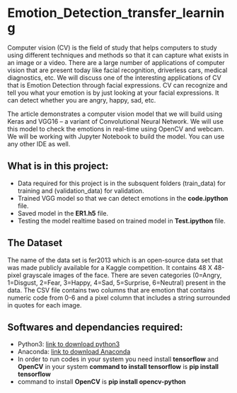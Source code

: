 # Emotion_Detection_transfer_learning
Computer vision (CV) is the field of study that helps computers to study using different techniques and methods so that it can capture what exists in an image or a video. There are a large number of applications of computer vision that are present today like facial recognition, driverless cars, medical diagnostics, etc. We will discuss one of the interesting applications of CV that is Emotion Detection through facial expressions. CV can recognize and tell you what your emotion is by just looking at your facial expressions. It can detect whether you are angry, happy, sad, etc.

The article demonstrates a computer vision model that we will build using Keras and VGG16 – a variant of Convolutional Neural Network. We will use this model to check the emotions in real-time using OpenCV and webcam. We will be working with Jupyter Notebook to build the model. You can use any other IDE as well.


## What is in this project:
   * Data required for this project is in the subsquent folders (train_data) for training and (validation_data) for validation.
   * Trained VGG model so that we can detect emotions in the **code.ipython** file.
   * Saved model in the **ER1.h5** file.
   * Testing the model realtime based on trained model in **Test.ipython** file.
   
## The Dataset
The name of the data set is fer2013 which is an open-source data set that was made publicly available for a Kaggle competition. It contains 48 X 48-pixel grayscale images of the face. There are seven categories (0=Angry, 1=Disgust, 2=Fear, 3=Happy, 4=Sad, 5=Surprise, 6=Neutral) present in the data. The CSV file contains two columns that are emotion that contains numeric code from 0-6 and a pixel column that includes a string surrounded in quotes for each image.

## Softwares and dependancies required:
   * Python3: [link to download python3](https://www.python.org/downloads/)
   * Anaconda: [link to download Anaconda](https://www.anaconda.com)
   * In order to run codes in your system you need install **tensorflow** and **OpenCV** in your system
           **command to install tensorflow** is **pip install tensorflow**
   * command to install **OpenCV** is **pip install opencv-python**        
           
           
  
